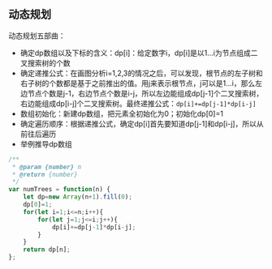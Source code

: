 ## 动态规划

动态规划五部曲：

* 确定dp数组以及下标的含义：dp[i]：给定数字i，dp[i]是以1...i为节点组成二叉搜索树的个数
* 确定递推公式：在画图分析i=1,2,3的情况之后，可以发现，根节点的左子树和右子树的个数都是基于之前推出的值。用j来表示根节点，j可以是1...i，那么左边节点个数是j-1，右边节点个数是i-j，所以左边能组成dp[j-1]个二叉搜索树，右边能组成dp[i-j]个二叉搜索树。最终递推公式：`dp[i]+=dp[j-1]*dp[i-j]`
* 数组初始化：新建dp数组，把元素全初始化为0；初始化dp[0]=1
* 确定遍历顺序：根据递推公式，确定dp[i]首先要知道dp[j-1]和dp[i-j]，所以从前往后遍历
* 举例推导dp数组

```javascript
/**
 * @param {number} n
 * @return {number}
 */
var numTrees = function(n) {
    let dp=new Array(n+1).fill(0);
    dp[0]=1;
    for(let i=1;i<=n;i++){
        for(let j=1;j<=i;j++){
            dp[i]+=dp[j-1]*dp[i-j];
        }
    }
    return dp[n];
};
```
